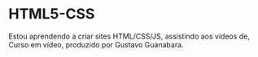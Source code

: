# HTML5-CSS

Estou aprendendo a criar sites HTML/CSS/JS, assistindo aos vídeos de, Curso em vídeo, produzido por Gustavo Guanabara.